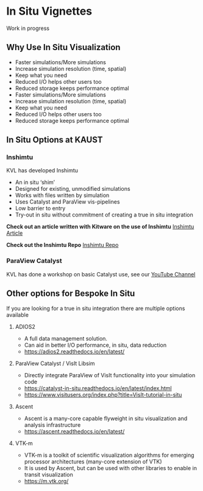 # In Situ Vignettes

Work in progress

## Why Use In Situ Visualization
- Faster simulations/More simulations
- Increase simulation resolution (time, spatial)
- Keep what you need
- Reduced I/O helps other users too
- Reduced storage keeps performance optimal
- Faster simulations/More simulations
- Increase simulation resolution (time, spatial)
- Keep what you need
- Reduced I/O helps other users too
- Reduced storage keeps performance optimal


## In Situ Options at KAUST

### Inshimtu
KVL has developed Inshimtu
- An in situ ‘shim’
- Designed for existing, unmodified simulations
- Works with files written by simulation
- Uses Catalyst and ParaView vis-pipelines
- Low barrier to entry
- Try-out in situ without commitment of creating a true in situ integration

**Check out an article written with Kitware on the use of Inshimtu**
[Inshimtu Article](https://www.kitware.com/cyclone-chapala-simulation-with-paraview-catalyst-through-kaust-imshimtu-library/)


**Check out the Inshimtu Repo**
[Inshimtu Repo](https://github.com/kaust-vislab/Inshimtu-basic)


### ParaView Catalyst
KVL has done a workshop on basic Catalyst use, see our [YouTube Channel](https://www.youtube.com/live/oMudj6EUy3g?si=1nmV3BBCaYi8uwTM)

## Other options for Bespoke In Situ
If you are looking for a true in situ integration there are multiple options available

1. ADIOS2
    - A full data management solution.
    - Can aid in better I/O performance, in situ, data reduction
    - https://adios2.readthedocs.io/en/latest/

2. ParaView Catalyst / VisIt Libsim
    - Directly integrate ParaView of VisIt functionality into your simulation code
    - https://catalyst-in-situ.readthedocs.io/en/latest/index.html
    - https://www.visitusers.org/index.php?title=VisIt-tutorial-in-situ

3. Ascent
    - Ascent is a many-core capable flyweight in situ visualization and analysis infrastructure
    - https://ascent.readthedocs.io/en/latest/

4. VTK-m
    - VTK-m is a toolkit of scientific visualization algorithms for emerging processor architectures (many-core extension of VTK)
    - It is used by Ascent, but can be used with other libraries to enable in transit visualization
    - https://m.vtk.org/
